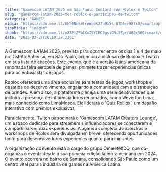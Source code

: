 ```yaml
---
title: "Gamescom LATAM 2025 em São Paulo Contará com Roblox e Twitch"
slug: "gamescom-latam-2025-ter-roblox-e-participao-da-twitch"
categoria: "GAMES"
midia: "https://cdn.ome.lt/UHDENnEm7reWooK27b9i56-87DA=/987x0/smart/uploads/conteudo/fotos/02_WjCKPTw.jpg"
tipoMidia: "imagem"
thumb: "https://cdn.ome.lt/n8BPtZFbJXxI5YIEO3gsiONi5Zg=/480x360/smart/extras/conteudos/01_FApNLk8.jpg"
data: "2025-03-27T20:10:28.236Z"
---
```


A Gamescom LATAM 2025, prevista para ocorrer entre os dias 1 e 4 de maio no Distrito Anhembi, em São Paulo, anunciou a inclusão de Roblox e Twitch em sua lista de atrações. Este evento, que é a versão latino-americana da renomada feira europeia de games, promete trazer experiências únicas para os entusiastas de jogos.

Roblox oferecerá uma área exclusiva para testes de jogos, workshops e desafios de desenvolvimento, engajando a comunidade com a distribuição de brindes. Além disso, a plataforma planeja uma série de atividades que incluirá a presença de influenciadores renomados, como Weverton Lima, mais conhecido como LimaMosca. Ele liderará o 'Quiz Roblox', um desafio interativo com prêmios exclusivos.

Paralelamente, Twitch patrocinará o 'Gamescom LATAM Creators Lounge', um espaço dedicado para streamers e influenciadores se conectarem e compartilharem suas experiências. A agenda completa de palestras e workshops de Roblox será divulgada em breve, oferecendo oportunidades tanto para desenvolvedores experientes quanto para iniciantes.

A organização do evento está a cargo do grupo Omelete&CO, que co-organiza o evento desde a sua primeira edição latino-americana em 2024. O evento ocorrerá no bairro de Santana, consolidando São Paulo como um centro vital para a indústria de games na América Latina.